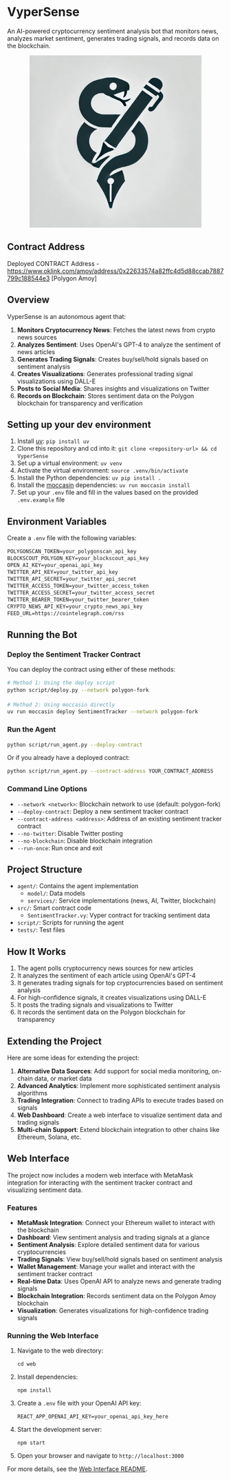 # VyperSense

An AI-powered cryptocurrency sentiment analysis bot that monitors news, analyzes market sentiment, generates trading signals, and records data on the blockchain.

<p align="center">
<img src="./icon.jpeg" alt="VyperSense Logo" width="400"/>
</p>

## Contract Address
Deployed CONTRACT Address - https://www.oklink.com/amoy/address/0x22633574a82ffc4d5d88ccab7887799c188544e3 [Polygon Amoy]

## Overview

VyperSense is an autonomous agent that:

1. **Monitors Cryptocurrency News**: Fetches the latest news from crypto news sources
2. **Analyzes Sentiment**: Uses OpenAI's GPT-4 to analyze the sentiment of news articles
3. **Generates Trading Signals**: Creates buy/sell/hold signals based on sentiment analysis
4. **Creates Visualizations**: Generates professional trading signal visualizations using DALL-E
5. **Posts to Social Media**: Shares insights and visualizations on Twitter
6. **Records on Blockchain**: Stores sentiment data on the Polygon blockchain for transparency and verification

## Setting up your dev environment

1. Install [uv](https://github.com/astral-sh/uv): `pip install uv`
2. Clone this repository and cd into it: `git clone <repository-url> && cd VyperSense`
3. Set up a virtual environment: `uv venv`
4. Activate the virtual environment: `source .venv/bin/activate`
5. Install the Python dependencies: `uv pip install .`
6. Install the [moccasin](https://github.com/Cyfrin/moccasin) dependencies: `uv run moccasin install`
7. Set up your `.env` file and fill in the values based on the provided `.env.example` file

## Environment Variables

Create a `.env` file with the following variables:

```
POLYGONSCAN_TOKEN=your_polygonscan_api_key
BLOCKSCOUT_POLYGON_KEY=your_blockscout_api_key
OPEN_AI_KEY=your_openai_api_key
TWITTER_API_KEY=your_twitter_api_key
TWITTER_API_SECRET=your_twitter_api_secret
TWITTER_ACCESS_TOKEN=your_twitter_access_token
TWITTER_ACCESS_SECRET=your_twitter_access_secret
TWITTER_BEARER_TOKEN=your_twitter_bearer_token
CRYPTO_NEWS_API_KEY=your_crypto_news_api_key
FEED_URL=https://cointelegraph.com/rss
```

## Running the Bot

### Deploy the Sentiment Tracker Contract

You can deploy the contract using either of these methods:

```bash
# Method 1: Using the deploy script
python script/deploy.py --network polygon-fork

# Method 2: Using moccasin directly
uv run moccasin deploy SentimentTracker --network polygon-fork
```

### Run the Agent

```bash
python script/run_agent.py --deploy-contract
```

Or if you already have a deployed contract:

```bash
python script/run_agent.py --contract-address YOUR_CONTRACT_ADDRESS
```

### Command Line Options

- `--network <network>`: Blockchain network to use (default: polygon-fork)
- `--deploy-contract`: Deploy a new sentiment tracker contract
- `--contract-address <address>`: Address of an existing sentiment tracker contract
- `--no-twitter`: Disable Twitter posting
- `--no-blockchain`: Disable blockchain integration
- `--run-once`: Run once and exit

## Project Structure

- `agent/`: Contains the agent implementation
  - `model/`: Data models
  - `services/`: Service implementations (news, AI, Twitter, blockchain)
- `src/`: Smart contract code
  - `SentimentTracker.vy`: Vyper contract for tracking sentiment data
- `script/`: Scripts for running the agent
- `tests/`: Test files

## How It Works

1. The agent polls cryptocurrency news sources for new articles
2. It analyzes the sentiment of each article using OpenAI's GPT-4
3. It generates trading signals for top cryptocurrencies based on sentiment analysis
4. For high-confidence signals, it creates visualizations using DALL-E
5. It posts the trading signals and visualizations to Twitter
6. It records the sentiment data on the Polygon blockchain for transparency

## Extending the Project

Here are some ideas for extending the project:

1. **Alternative Data Sources**: Add support for social media monitoring, on-chain data, or market data
2. **Advanced Analytics**: Implement more sophisticated sentiment analysis algorithms
3. **Trading Integration**: Connect to trading APIs to execute trades based on signals
4. **Web Dashboard**: Create a web interface to visualize sentiment data and trading signals
5. **Multi-chain Support**: Extend blockchain integration to other chains like Ethereum, Solana, etc.

## Web Interface

The project now includes a modern web interface with MetaMask integration for interacting with the sentiment tracker contract and visualizing sentiment data.

### Features

- **MetaMask Integration**: Connect your Ethereum wallet to interact with the blockchain
- **Dashboard**: View sentiment analysis and trading signals at a glance
- **Sentiment Analysis**: Explore detailed sentiment data for various cryptocurrencies
- **Trading Signals**: View buy/sell/hold signals based on sentiment analysis
- **Wallet Management**: Manage your wallet and interact with the sentiment tracker contract
- **Real-time Data**: Uses OpenAI API to analyze news and generate trading signals
- **Blockchain Integration**: Records sentiment data on the Polygon Amoy blockchain
- **Visualization**: Generates visualizations for high-confidence trading signals

### Running the Web Interface

1. Navigate to the web directory:
   ```
   cd web
   ```

2. Install dependencies:
   ```
   npm install
   ```

3. Create a `.env` file with your OpenAI API key:
   ```
   REACT_APP_OPENAI_API_KEY=your_openai_api_key_here
   ```

4. Start the development server:
   ```
   npm start
   ```

5. Open your browser and navigate to `http://localhost:3000`

For more details, see the [Web Interface README](./web/README.md).